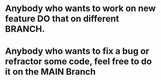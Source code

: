 # Anybody who wants to work on new feature DO that on different BRANCH.
# Anybody who wants to fix a bug or refractor some code, feel free to do it on the MAIN Branch
